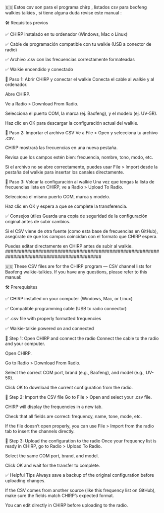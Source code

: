 🇪🇸 Estos csv son para el programa chirp , listados csv para beofeng walkies talkies , si tiene alguna duda revise este manual :

🛠️ Requisitos previos

✅ CHIRP instalado en tu ordenador (Windows, Mac o Linux)

✅ Cable de programación compatible con tu walkie (USB a conector de radio)

✅ Archivo .csv con las frecuencias correctamente formateadas

✅ Walkie encendido y conectado

📂 Paso 1: Abrir CHIRP y conectar el walkie
Conecta el cable al walkie y al ordenador.

Abre CHIRP.

Ve a Radio > Download From Radio.

Selecciona el puerto COM, la marca (ej. Baofeng), y el modelo (ej. UV-5R).

Haz clic en OK para descargar la configuración actual del walkie.

📄 Paso 2: Importar el archivo CSV
Ve a File > Open y selecciona tu archivo .csv.

CHIRP mostrará las frecuencias en una nueva pestaña.

Revisa que los campos estén bien: frecuencia, nombre, tono, modo, etc.

Si el archivo no se abre correctamente, puedes usar File > Import desde la pestaña del walkie para insertar los canales directamente.

🔄 Paso 3: Volcar la configuración al walkie
Una vez que tengas la lista de frecuencias lista en CHIRP, ve a Radio > Upload To Radio.

Selecciona el mismo puerto COM, marca y modelo.

Haz clic en OK y espera a que se complete la transferencia.

✅ Consejos útiles
Guarda una copia de seguridad de la configuración original antes de subir cambios.

Si el CSV viene de otra fuente (como esta base de frecuencias en GitHub), asegúrate de que los campos coincidan con el formato que CHIRP espera.

Puedes editar directamente en CHIRP antes de subir al walkie.
###########################################################################################

🇺🇸 These CSV files are for the CHIRP program — CSV channel lists for Baofeng walkie-talkies. If you have any questions, please refer to this manual:

🛠️ Prerequisites

✅ CHIRP installed on your computer (Windows, Mac, or Linux)

✅ Compatible programming cable (USB to radio connector)

✅ .csv file with properly formatted frequencies

✅ Walkie-talkie powered on and connected

📂 Step 1: Open CHIRP and connect the radio
Connect the cable to the radio and your computer.

Open CHIRP.

Go to Radio > Download From Radio.

Select the correct COM port, brand (e.g., Baofeng), and model (e.g., UV-5R).

Click OK to download the current configuration from the radio.

📄 Step 2: Import the CSV file
Go to File > Open and select your .csv file.

CHIRP will display the frequencies in a new tab.

Check that all fields are correct: frequency, name, tone, mode, etc.

If the file doesn’t open properly, you can use File > Import from the radio tab to insert the channels directly.

🔄 Step 3: Upload the configuration to the radio
Once your frequency list is ready in CHIRP, go to Radio > Upload To Radio.

Select the same COM port, brand, and model.

Click OK and wait for the transfer to complete.

✅ Helpful Tips
Always save a backup of the original configuration before uploading changes.

If the CSV comes from another source (like this frequency list on GitHub), make sure the fields match CHIRP’s expected format.

You can edit directly in CHIRP before uploading to the radio.
